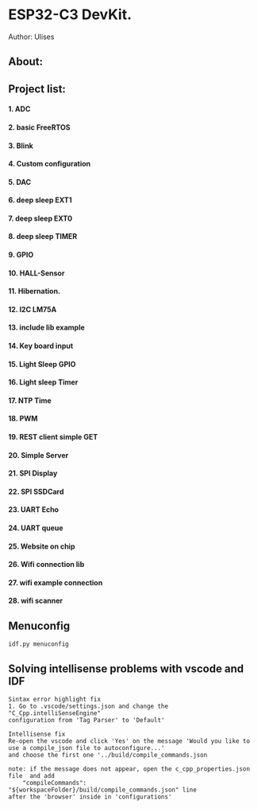 # ESP32-C3 DevKit. 
Author: Ulises

## About:


## Project list:
#### 1. ADC
#### 2. basic FreeRTOS
#### 3. Blink
#### 4. Custom configuration
#### 5. DAC
#### 6. deep sleep EXT1
#### 7. deep sleep EXT0
#### 8. deep sleep TIMER
#### 9. GPIO
#### 10. HALL-Sensor
#### 11. Hibernation.
#### 12. I2C LM75A
#### 13. include lib example
#### 14. Key board input
#### 15. Light Sleep GPIO
#### 16. Light sleep Timer
#### 17. NTP Time
#### 18. PWM
#### 19. REST client simple GET
#### 20. Simple Server
#### 21. SPI Display
#### 22. SPI SSDCard
#### 23. UART Echo
#### 24. UART queue
#### 25. Website on chip
#### 26. Wifi connection lib
#### 27. wifi example connection
#### 28. wifi scanner

## Menuconfig
    idf.py menuconfig
    
## Solving intellisense problems with vscode and IDF
    Sintax error highlight fix
    1. Go to .vscode/settings.json and change the "C_Cpp.intelliSenseEngine" 
    configuration from 'Tag Parser' to 'Default'
    
    Intellisense fix
    Re-open the vscode and click 'Yes' on the message 'Would you like to use a compile_json file to autoconfigure...'
    and choose the first one '../build/compile_commands.json

    note: if the message does not appear, open the c_cpp_properties.json file  and add
        "compileCommands": "${workspaceFolder}/build/compile_commands.json" line
    after the 'browser' inside in 'configurations'
    


    